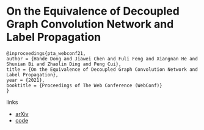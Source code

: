 # On the Equivalence of Decoupled Graph Convolution Network and Label Propagation

```
@inproceedings{pta_webconf21,
author = {Hande Dong and Jiawei Chen and Fuli Feng and Xiangnan He and Shuxian Bi and Zhaolin Ding and Peng Cui},
title = {On the Equivalence of Decoupled Graph Convolution Network and Label Propagation},
year = {2021},
booktitle = {Proceedings of The Web Conference (WebConf)}
}
```

links
- [arXiv](https://arxiv.org/abs/2010.12408)
- [code](https://github.com/DongHande/PT_propagation_then_training)

